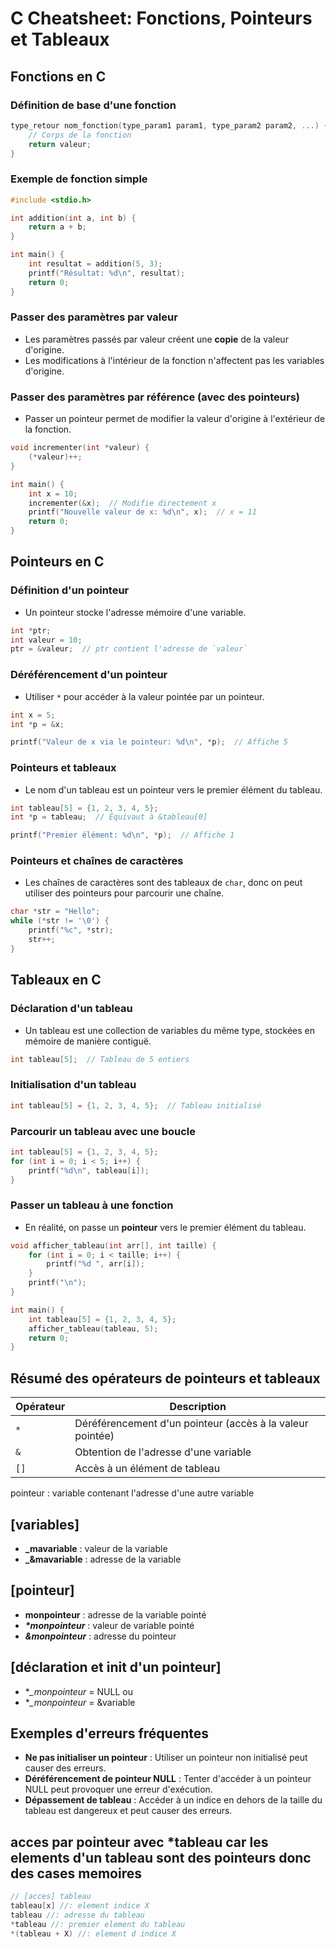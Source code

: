 
# C Cheatsheet: Fonctions, Pointeurs et Tableaux

## Fonctions en C

### Définition de base d'une fonction
```c
type_retour nom_fonction(type_param1 param1, type_param2 param2, ...) {
    // Corps de la fonction
    return valeur;
}
```

### Exemple de fonction simple
```c
#include <stdio.h>

int addition(int a, int b) {
    return a + b;
}

int main() {
    int resultat = addition(5, 3);
    printf("Résultat: %d\n", resultat);
    return 0;
}
```

### Passer des paramètres par valeur
- Les paramètres passés par valeur créent une **copie** de la valeur d'origine.
- Les modifications à l'intérieur de la fonction n'affectent pas les variables d'origine.

### Passer des paramètres par référence (avec des pointeurs)
- Passer un pointeur permet de modifier la valeur d'origine à l'extérieur de la fonction.

```c
void incrementer(int *valeur) {
    (*valeur)++;
}

int main() {
    int x = 10;
    incrementer(&x);  // Modifie directement x
    printf("Nouvelle valeur de x: %d\n", x);  // x = 11
    return 0;
}
```

## Pointeurs en C

### Définition d'un pointeur
- Un pointeur stocke l'adresse mémoire d'une variable.

```c
int *ptr;
int valeur = 10;
ptr = &valeur;  // ptr contient l'adresse de `valeur`
```

### Déréférencement d'un pointeur
- Utiliser `*` pour accéder à la valeur pointée par un pointeur.

```c
int x = 5;
int *p = &x;

printf("Valeur de x via le pointeur: %d\n", *p);  // Affiche 5
```

### Pointeurs et tableaux
- Le nom d'un tableau est un pointeur vers le premier élément du tableau.

```c
int tableau[5] = {1, 2, 3, 4, 5};
int *p = tableau;  // Équivaut à &tableau[0]

printf("Premier élément: %d\n", *p);  // Affiche 1
```

### Pointeurs et chaînes de caractères
- Les chaînes de caractères sont des tableaux de `char`, donc on peut utiliser des pointeurs pour parcourir une chaîne.

```c
char *str = "Hello";
while (*str != '\0') {
    printf("%c", *str);
    str++;
}
```

## Tableaux en C

### Déclaration d'un tableau
- Un tableau est une collection de variables du même type, stockées en mémoire de manière contiguë.

```c
int tableau[5];  // Tableau de 5 entiers
```

### Initialisation d'un tableau
```c
int tableau[5] = {1, 2, 3, 4, 5};  // Tableau initialisé
```

### Parcourir un tableau avec une boucle
```c
int tableau[5] = {1, 2, 3, 4, 5};
for (int i = 0; i < 5; i++) {
    printf("%d\n", tableau[i]);
}
```

### Passer un tableau à une fonction
- En réalité, on passe un **pointeur** vers le premier élément du tableau.

```c
void afficher_tableau(int arr[], int taille) {
    for (int i = 0; i < taille; i++) {
        printf("%d ", arr[i]);
    }
    printf("\n");
}

int main() {
    int tableau[5] = {1, 2, 3, 4, 5};
    afficher_tableau(tableau, 5);
    return 0;
}
```

## Résumé des opérateurs de pointeurs et tableaux

| Opérateur | Description                                   |
|-----------|-----------------------------------------------|
| `*`       | Déréférencement d'un pointeur (accès à la valeur pointée) |
| `&`       | Obtention de l'adresse d'une variable         |
| `[]`      | Accès à un élément de tableau                 |

pointeur : variable contenant l'adresse d'une autre variable

## [variables]
- **_mavariable** : valeur de la variable
- **_&mavariable** : adresse de la variable

## [pointeur]
- **monpointeur** : adresse de la variable pointé
- **_*monpointeur_** : valeur de variable pointé
- **_&monpointeur_** : adresse du pointeur

## [déclaration et init d'un pointeur]
- **_*monpointeur** = NULL
ou
- **_*monpointeur** = &variable



## Exemples d'erreurs fréquentes
- **Ne pas initialiser un pointeur** : Utiliser un pointeur non initialisé peut causer des erreurs.
- **Déréférencement de pointeur NULL** : Tenter d'accéder à un pointeur NULL peut provoquer une erreur d'exécution.
- **Dépassement de tableau** : Accéder à un indice en dehors de la taille du tableau est dangereux et peut causer des erreurs.

## acces par pointeur avec *tableau car les elements d'un tableau sont des pointeurs donc des cases memoires

```c
// [acces] tableau
tableau[x] //: element indice X
tableau //: adresse du tableau
*tableau //: premier element du tableau
*(tableau + X) //: element d indice X
```


